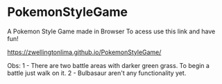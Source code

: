 # PokemonStyleGame
 A Pokemon Style Game  made in Browser
 To acess use this link and have fun!
 
 https://zwellingtonlima.github.io/PokemonStyleGame/
 
 Obs:
 1 - There are two battle areas with darker green grass. To begin a battle just walk on it. 
 2 - Bulbasaur aren't any functionality yet.
